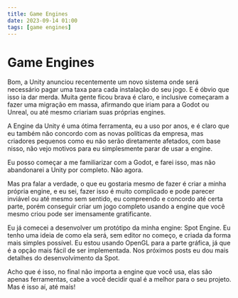 ```yaml
---
title: Game Engines
date: 2023-09-14 01:00
tags: [game engines]
---
```


# Game Engines

Bom, a Unity anunciou recentemente um novo sistema onde será necessário pagar uma taxa para cada instalação do seu jogo. E é óbvio que isso ia dar merda. Muita gente ficou brava é claro, e inclusive começaram a fazer uma migração em massa, afirmando que iriam para a Godot ou Unreal, ou até mesmo criariam suas próprias engines.

A Engine da Unity é uma ótima ferramenta, eu a uso por anos, e é claro que eu também não concordo com as novas políticas da empresa, mas criadores pequenos como eu não serão diretamente afetados, com base nisso, não vejo motivos para eu simplesmente parar de usar a engine.

Eu posso começar a me familiarizar com a Godot, e farei isso, mas não abandonarei a Unity por completo. Não agora.

Mas pra falar a verdade, o que eu gostaria mesmo de fazer é criar a minha própria engine, e eu sei, fazer isso é muito complicado e pode parecer inviável ou até mesmo sem sentido, eu compreendo e concordo até certa parte, porém conseguir criar um jogo completo usando a engine que você mesmo criou pode ser imensamente gratificante.

Eu já comecei a desenvolver um protótipo da minha engine: Spot Engine. Eu tenho uma ideia de como ela será, sem editor no começo, e criada da forma mais simples possível. Eu estou usando OpenGL para a parte gráfica, já que é a opção mais fácil de ser implementada. Nos próximos posts eu dou mais detalhes do desenvolvimento da Spot.

Acho que é isso, no final não importa a engine que você usa, elas são apenas ferramentas, cabe a você decidir qual é a melhor para o seu projeto. Mas é isso aí, até mais!